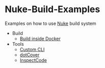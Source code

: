 # Nuke-Build-Examples
Examples on how to use [Nuke](https://nuke.build) build system

* Build
  * [Build inside Docker](./DockerBuild.md)
* Tools
  * [Custom CLI](./CustomCli.md)
  * [dotCover](./DotCover.md)
  * [InspectCode](./InspectCode.md)